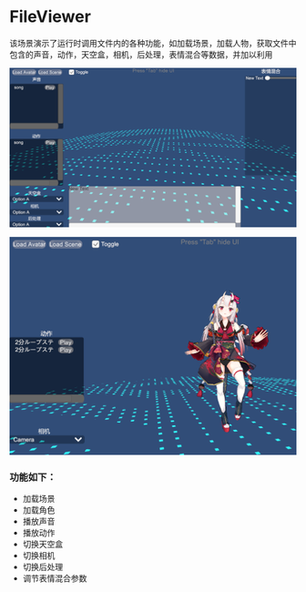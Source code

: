 # FileViewer

该场景演示了运行时调用文件内的各种功能，如加载场景，加载人物，获取文件中包含的声音，动作，天空盒，相机，后处理，表情混合等数据，并加以利用

![glb](../pics/FileViewer_1.png)

![glb](../pics/FileViewer_0.png)

### 功能如下：
- 加载场景
- 加载角色
- 播放声音
- 播放动作
- 切换天空盒
- 切换相机
- 切换后处理
- 调节表情混合参数